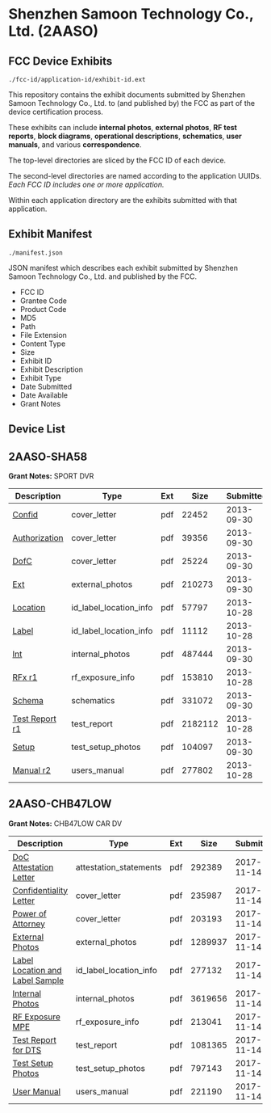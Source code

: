 # Shenzhen Samoon Technology Co., Ltd. (2AASO)
## FCC Device Exhibits

```
./fcc-id/application-id/exhibit-id.ext
```

This repository contains the exhibit documents submitted by Shenzhen Samoon Technology Co., Ltd. to (and published by) the FCC as part of the device certification process.

These exhibits can include **internal photos**, **external photos**, **RF test reports**, **block diagrams**, **operational descriptions**, **schematics**, **user manuals**, and various **correspondence**.

The top-level directories are sliced by the FCC ID of each device.

The second-level directories are named according to the application UUIDs. *Each FCC ID includes one or more application.*

Within each application directory are the exhibits submitted with that application. 

## Exhibit Manifest

```
./manifest.json
```

JSON manifest which describes each exhibit submitted by Shenzhen Samoon Technology Co., Ltd. and published by the FCC.

- FCC ID
- Grantee Code
- Product Code
- MD5
- Path
- File Extension
- Content Type
- Size
- Exhibit ID
- Exhibit Description
- Exhibit Type
- Date Submitted
- Date Available
- Grant Notes

## Device List
## 2AASO-SHA58
**Grant Notes:** SPORT DVR

| Description | Type | Ext | Size | Submitted | Available |
| ----------- | ---- | --- | ---- | --------- | --------- |
| [Confid](2AASO-SHA58/88fcc5de02b5199cdb56b07fcfe6b890/2088670.pdf) | cover_letter | pdf | 22452 | 2013-09-30 | 2013-10-28 |
| [Authorization](2AASO-SHA58/88fcc5de02b5199cdb56b07fcfe6b890/2088671.pdf) | cover_letter | pdf | 39356 | 2013-09-30 | 2013-10-28 |
| [DofC](2AASO-SHA58/88fcc5de02b5199cdb56b07fcfe6b890/2088672.pdf) | cover_letter | pdf | 25224 | 2013-09-30 | 2013-10-28 |
| [Ext](2AASO-SHA58/88fcc5de02b5199cdb56b07fcfe6b890/2088673.pdf) | external_photos | pdf | 210273 | 2013-09-30 | 2013-10-28 |
| [Location](2AASO-SHA58/88fcc5de02b5199cdb56b07fcfe6b890/2103840.pdf) | id_label_location_info | pdf | 57797 | 2013-10-28 | 2013-10-28 |
| [Label](2AASO-SHA58/88fcc5de02b5199cdb56b07fcfe6b890/2103841.pdf) | id_label_location_info | pdf | 11112 | 2013-10-28 | 2013-10-28 |
| [Int](2AASO-SHA58/88fcc5de02b5199cdb56b07fcfe6b890/2088675.pdf) | internal_photos | pdf | 487444 | 2013-09-30 | 2013-10-28 |
| [RFx r1](2AASO-SHA58/88fcc5de02b5199cdb56b07fcfe6b890/2103843.pdf) | rf_exposure_info | pdf | 153810 | 2013-10-28 | 2013-10-28 |
| [Schema](2AASO-SHA58/88fcc5de02b5199cdb56b07fcfe6b890/2088669.pdf) | schematics | pdf | 331072 | 2013-09-30 | 2013-10-28 |
| [Test Report r1](2AASO-SHA58/88fcc5de02b5199cdb56b07fcfe6b890/2103839.pdf) | test_report | pdf | 2182112 | 2013-10-28 | 2013-10-28 |
| [Setup](2AASO-SHA58/88fcc5de02b5199cdb56b07fcfe6b890/2088678.pdf) | test_setup_photos | pdf | 104097 | 2013-09-30 | 2013-10-28 |
| [Manual r2](2AASO-SHA58/88fcc5de02b5199cdb56b07fcfe6b890/2103842.pdf) | users_manual | pdf | 277802 | 2013-10-28 | 2013-10-28 |
## 2AASO-CHB47LOW
**Grant Notes:** CHB47LOW CAR DV

| Description | Type | Ext | Size | Submitted | Available |
| ----------- | ---- | --- | ---- | --------- | --------- |
| [DoC Attestation Letter](2AASO-CHB47LOW/dd6f74cf7c48b869dc4dd52200180429/3638935.pdf) | attestation_statements | pdf | 292389 | 2017-11-14 | 2017-11-14 |
| [Confidentiality Letter](2AASO-CHB47LOW/dd6f74cf7c48b869dc4dd52200180429/3638939.pdf) | cover_letter | pdf | 235987 | 2017-11-14 | 2017-11-14 |
| [Power of Attorney](2AASO-CHB47LOW/dd6f74cf7c48b869dc4dd52200180429/3638940.pdf) | cover_letter | pdf | 203193 | 2017-11-14 | 2017-11-14 |
| [External Photos](2AASO-CHB47LOW/dd6f74cf7c48b869dc4dd52200180429/3638936.pdf) | external_photos | pdf | 1289937 | 2017-11-14 | 2017-11-14 |
| [Label Location and Label Sample](2AASO-CHB47LOW/dd6f74cf7c48b869dc4dd52200180429/3638938.pdf) | id_label_location_info | pdf | 277132 | 2017-11-14 | 2017-11-14 |
| [Internal Photos](2AASO-CHB47LOW/dd6f74cf7c48b869dc4dd52200180429/3638937.pdf) | internal_photos | pdf | 3619656 | 2017-11-14 | 2017-11-14 |
| [RF Exposure MPE](2AASO-CHB47LOW/dd6f74cf7c48b869dc4dd52200180429/3638941.pdf) | rf_exposure_info | pdf | 213041 | 2017-11-14 | 2017-11-14 |
| [Test Report for DTS](2AASO-CHB47LOW/dd6f74cf7c48b869dc4dd52200180429/3638942.pdf) | test_report | pdf | 1081365 | 2017-11-14 | 2017-11-14 |
| [Test Setup Photos](2AASO-CHB47LOW/dd6f74cf7c48b869dc4dd52200180429/3638943.pdf) | test_setup_photos | pdf | 797143 | 2017-11-14 | 2017-11-14 |
| [User Manual](2AASO-CHB47LOW/dd6f74cf7c48b869dc4dd52200180429/3638944.pdf) | users_manual | pdf | 221190 | 2017-11-14 | 2017-11-14 |
